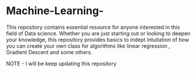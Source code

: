 # Machine-Learning-
This repository contains essential resource for anyone interested in this field of Data science. Whether you are just starting out or looking to deepen your knowledge, this repository provides basics to indept intuitation of how you can create your own class for algorithms like linear regression , Gradient Descent and some others.




NOTE - I will be keep updating this repository